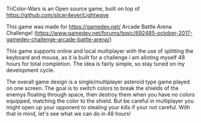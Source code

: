 TriColor-Wars is an Open source game, built on top of https://github.com/slicer4ever/Lightwave

This game was made for https://gamedev.net/ Arcade Battle Arena Challenge! (https://www.gamedev.net/forums/topic/692485-october-2017-gamedev-challenge-arcade-battle-arena/)

This game supports online and local multiplayer with the use of splitting the keyboard and mouse, as it is built for a challenge i am alloting myself 48 hours for total completion.
The idea is fairly simple, so stay tuned on my development cycle.

The overall game design is a single/multiplayer asteroid type game played on one screen.
The goal is to switch colors to break the shields of the enemys floating through space, then destroy them when you have no colors equipped, matching the color to the shield.  But be careful in multiplayer you might open up your opponent to stealing your kills if your not careful.
With that in mind, let's see what we can do in 48 hours!